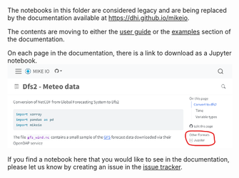The notebooks in this folder are considered legacy and are being replaced by the documentation available at <https://dhi.github.io/mikeio>.

The contents are moving to either the [user guide](https://dhi.github.io/mikeio/user-guide/getting-started.html) or the [examples](https://dhi.github.io/mikeio/examples/) section of the documentation.

On each page in the documentation, there is a link to download as a Jupyter notebook. ![download as jupyter](download_jupyter.png)

If you find a notebook here that you would like to see in the documentation, please let us know by creating an issue in the [issue tracker](https://github.com/DHI/mikeio/issues). 

